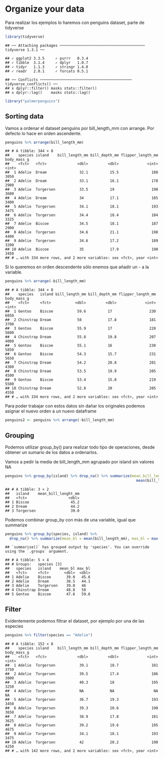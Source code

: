Organize your data
================

Para realizar los ejemplos lo haremos con penguins dataset, parte de
tidyverse

``` r
library(tidyverse)
```

    ## ── Attaching packages ─────────────────────────────────────── tidyverse 1.3.1 ──

    ## ✓ ggplot2 3.3.5     ✓ purrr   0.3.4
    ## ✓ tibble  3.1.4     ✓ dplyr   1.0.7
    ## ✓ tidyr   1.1.3     ✓ stringr 1.4.0
    ## ✓ readr   2.0.1     ✓ forcats 0.5.1

    ## ── Conflicts ────────────────────────────────────────── tidyverse_conflicts() ──
    ## x dplyr::filter() masks stats::filter()
    ## x dplyr::lag()    masks stats::lag()

``` r
library("palmerpenguins")
```

## Sorting data

Vamos a ordenar el dataset penguins por bill\_length\_mm con arrange.
Por defecto lo hace en orden ascendente.

``` r
penguins %>% arrange(bill_length_mm)
```

    ## # A tibble: 344 × 8
    ##    species island    bill_length_mm bill_depth_mm flipper_length_mm body_mass_g
    ##    <fct>   <fct>              <dbl>         <dbl>             <int>       <int>
    ##  1 Adelie  Dream               32.1          15.5               188        3050
    ##  2 Adelie  Dream               33.1          16.1               178        2900
    ##  3 Adelie  Torgersen           33.5          19                 190        3600
    ##  4 Adelie  Dream               34            17.1               185        3400
    ##  5 Adelie  Torgersen           34.1          18.1               193        3475
    ##  6 Adelie  Torgersen           34.4          18.4               184        3325
    ##  7 Adelie  Biscoe              34.5          18.1               187        2900
    ##  8 Adelie  Torgersen           34.6          21.1               198        4400
    ##  9 Adelie  Torgersen           34.6          17.2               189        3200
    ## 10 Adelie  Biscoe              35            17.9               190        3450
    ## # … with 334 more rows, and 2 more variables: sex <fct>, year <int>

Si lo queremos en orden descendente sólo enemos que añadir un - a la
variable.

``` r
penguins %>% arrange(-bill_length_mm)
```

    ## # A tibble: 344 × 8
    ##    species   island bill_length_mm bill_depth_mm flipper_length_mm body_mass_g
    ##    <fct>     <fct>           <dbl>         <dbl>             <int>       <int>
    ##  1 Gentoo    Biscoe           59.6          17                 230        6050
    ##  2 Chinstrap Dream            58            17.8               181        3700
    ##  3 Gentoo    Biscoe           55.9          17                 228        5600
    ##  4 Chinstrap Dream            55.8          19.8               207        4000
    ##  5 Gentoo    Biscoe           55.1          16                 230        5850
    ##  6 Gentoo    Biscoe           54.3          15.7               231        5650
    ##  7 Chinstrap Dream            54.2          20.8               201        4300
    ##  8 Chinstrap Dream            53.5          19.9               205        4500
    ##  9 Gentoo    Biscoe           53.4          15.8               219        5500
    ## 10 Chinstrap Dream            52.8          20                 205        4550
    ## # … with 334 more rows, and 2 more variables: sex <fct>, year <int>

Para poder trabajar con estos datos sin dañar los originales podemos
asignar el nuevo orden a un nuevo dataframe

``` r
penguins2 <- penguins %>% arrange(-bill_length_mm)
```

## Grouping

Podemos utilizar group\_by() para realizar todo tipo de operaciones,
desde obtener un sumario de los datos a ordenarlos.

Vamos a pedir la media de bill\_length\_mm agrupado por island sin
valores NA

``` r
penguins %>% group_by(island) %>% drop_na() %>% summarize(mean_bill_lenght_mm =
                                                            mean(bill_length_mm))
```

    ## # A tibble: 3 × 2
    ##   island    mean_bill_lenght_mm
    ##   <fct>                   <dbl>
    ## 1 Biscoe                   45.2
    ## 2 Dream                    44.2
    ## 3 Torgersen                39.0

Podemos combinar group\_by con más de una variable, igual que summarize

``` r
penguins %>% group_by(species, island) %>% 
  drop_na() %>% summarize(mean_bl = mean(bill_length_mm), max_bl = max(bill_length_mm))
```

    ## `summarise()` has grouped output by 'species'. You can override using the `.groups` argument.

    ## # A tibble: 5 × 4
    ## # Groups:   species [3]
    ##   species   island    mean_bl max_bl
    ##   <fct>     <fct>       <dbl>  <dbl>
    ## 1 Adelie    Biscoe       39.0   45.6
    ## 2 Adelie    Dream        38.5   44.1
    ## 3 Adelie    Torgersen    39.0   46  
    ## 4 Chinstrap Dream        48.8   58  
    ## 5 Gentoo    Biscoe       47.6   59.6

## Filter

Evidentemente podemos filtrar el dataset, por ejemplo por una de las
especies

``` r
penguins %>% filter(species == "Adelie")
```

    ## # A tibble: 152 × 8
    ##    species island    bill_length_mm bill_depth_mm flipper_length_mm body_mass_g
    ##    <fct>   <fct>              <dbl>         <dbl>             <int>       <int>
    ##  1 Adelie  Torgersen           39.1          18.7               181        3750
    ##  2 Adelie  Torgersen           39.5          17.4               186        3800
    ##  3 Adelie  Torgersen           40.3          18                 195        3250
    ##  4 Adelie  Torgersen           NA            NA                  NA          NA
    ##  5 Adelie  Torgersen           36.7          19.3               193        3450
    ##  6 Adelie  Torgersen           39.3          20.6               190        3650
    ##  7 Adelie  Torgersen           38.9          17.8               181        3625
    ##  8 Adelie  Torgersen           39.2          19.6               195        4675
    ##  9 Adelie  Torgersen           34.1          18.1               193        3475
    ## 10 Adelie  Torgersen           42            20.2               190        4250
    ## # … with 142 more rows, and 2 more variables: sex <fct>, year <int>
